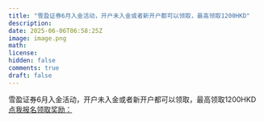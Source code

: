 ```yaml
---
title: "雪盈证券6月入金活动，开户未入金或者新开户都可以领取，最高领取1200HKD"
description: 
date: 2025-06-06T06:58:25Z
image: image.png
math: 
license: 
hidden: false
comments: true
draft: false
---
```


雪盈证券6月入金活动，开户未入金或者新开户都可以领取，最高领取1200HKD
[点我报名领取奖励：](https://sourl.co/RwaTt9)
